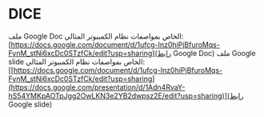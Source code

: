 # DICE
ملف Google Doc الخاص بمواصفات نظام الكمبيوتر المثالي:
[https://docs.google.com/document/d/1ufcg-Inz0hiPjBfuroMqs-FynM_stNi6xcDc0STzfCk/edit?usp=sharing](رابط Google Doc)
ملف Google slide الخاص بمواصفات نظام الكمبيوتر المثالي:
[[https://docs.google.com/document/d/1ufcg-Inz0hiPjBfuroMqs-FynM_stNi6xcDc0STzfCk/edit?usp=sharing](https://docs.google.com/presentation/d/1Adn4RvaY-hS54YMKpAOTpJgg2OwLKN3e2YB2dwpsz2E/edit?usp=sharing)](رابط Google slide)
